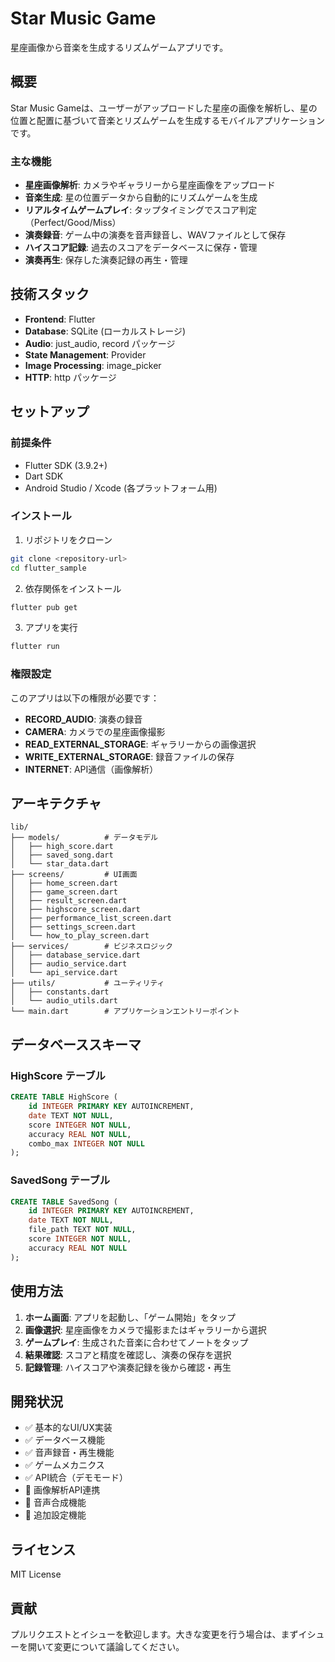 # Star Music Game

星座画像から音楽を生成するリズムゲームアプリです。

## 概要

Star Music Gameは、ユーザーがアップロードした星座の画像を解析し、星の位置と配置に基づいて音楽とリズムゲームを生成するモバイルアプリケーションです。

### 主な機能

- **星座画像解析**: カメラやギャラリーから星座画像をアップロード
- **音楽生成**: 星の位置データから自動的にリズムゲームを生成
- **リアルタイムゲームプレイ**: タップタイミングでスコア判定（Perfect/Good/Miss）
- **演奏録音**: ゲーム中の演奏を音声録音し、WAVファイルとして保存
- **ハイスコア記録**: 過去のスコアをデータベースに保存・管理
- **演奏再生**: 保存した演奏記録の再生・管理

## 技術スタック

- **Frontend**: Flutter
- **Database**: SQLite (ローカルストレージ)
- **Audio**: just_audio, record パッケージ
- **State Management**: Provider
- **Image Processing**: image_picker
- **HTTP**: http パッケージ

## セットアップ

### 前提条件

- Flutter SDK (3.9.2+)
- Dart SDK
- Android Studio / Xcode (各プラットフォーム用)

### インストール

1. リポジトリをクローン
```bash
git clone <repository-url>
cd flutter_sample
```

2. 依存関係をインストール
```bash
flutter pub get
```

3. アプリを実行
```bash
flutter run
```

### 権限設定

このアプリは以下の権限が必要です：

- **RECORD_AUDIO**: 演奏の録音
- **CAMERA**: カメラでの星座画像撮影
- **READ_EXTERNAL_STORAGE**: ギャラリーからの画像選択
- **WRITE_EXTERNAL_STORAGE**: 録音ファイルの保存
- **INTERNET**: API通信（画像解析）

## アーキテクチャ

```
lib/
├── models/          # データモデル
│   ├── high_score.dart
│   ├── saved_song.dart
│   └── star_data.dart
├── screens/         # UI画面
│   ├── home_screen.dart
│   ├── game_screen.dart
│   ├── result_screen.dart
│   ├── highscore_screen.dart
│   ├── performance_list_screen.dart
│   ├── settings_screen.dart
│   └── how_to_play_screen.dart
├── services/        # ビジネスロジック
│   ├── database_service.dart
│   ├── audio_service.dart
│   └── api_service.dart
├── utils/           # ユーティリティ
│   ├── constants.dart
│   └── audio_utils.dart
└── main.dart        # アプリケーションエントリーポイント
```

## データベーススキーマ

### HighScore テーブル
```sql
CREATE TABLE HighScore (
    id INTEGER PRIMARY KEY AUTOINCREMENT,
    date TEXT NOT NULL,
    score INTEGER NOT NULL,
    accuracy REAL NOT NULL,
    combo_max INTEGER NOT NULL
);
```

### SavedSong テーブル
```sql
CREATE TABLE SavedSong (
    id INTEGER PRIMARY KEY AUTOINCREMENT,
    date TEXT NOT NULL,
    file_path TEXT NOT NULL,
    score INTEGER NOT NULL,
    accuracy REAL NOT NULL
);
```

## 使用方法

1. **ホーム画面**: アプリを起動し、「ゲーム開始」をタップ
2. **画像選択**: 星座画像をカメラで撮影またはギャラリーから選択
3. **ゲームプレイ**: 生成された音楽に合わせてノートをタップ
4. **結果確認**: スコアと精度を確認し、演奏の保存を選択
5. **記録管理**: ハイスコアや演奏記録を後から確認・再生

## 開発状況

- ✅ 基本的なUI/UX実装
- ✅ データベース機能
- ✅ 音声録音・再生機能
- ✅ ゲームメカニクス
- ✅ API統合（デモモード）
- 🔄 画像解析API連携
- 🔄 音声合成機能
- 🔄 追加設定機能

## ライセンス

MIT License

## 貢献

プルリクエストとイシューを歓迎します。大きな変更を行う場合は、まずイシューを開いて変更について議論してください。
